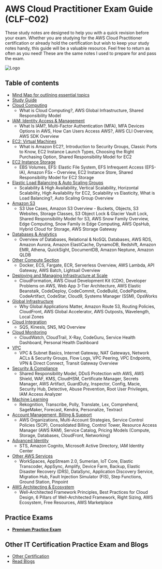 # AWS Cloud Practitioner Exam Guide (CLF-C02)

These study notes are designed to help you with a quick revision before your exam. Whether you are studying for the AWS Cloud Practitioner certification or already hold the certification but wish to keep your study notes handy, this guide will be a valuable resource. Feel free to return as often as you need! These are the same notes I used to prepare for and pass the exam.

![Logo](./images/Cloud-Practitioner.png)

## Table of contents

- [Mind Map for outlining essential topics](https://kananinirav.com/mind-map-aws-ccp.html)
- [Study Guide](./study-guide.md)
- [Cloud Computing](./sections/cloud_computing.md)
  - What is Cloud Computing?, AWS Global Infrastructure, Shared Responsibility Model
- [IAM: Identity Access & Management](./sections/iam.md)
  - What Is IAM?, Multi-Factor Authentication (MFA), MFA Devices Options in AWS, How Can Users Access AWS?, AWS CLI Overview, AWS SDK Overview
- [EC2: Virtual Machines](./sections/ec2.md)
  - What is Amazon EC2?, Introduction to Security Groups, Classic Ports to Know, EC2 Instance Launch Types, Choosing the Right Purchasing Option, Shared Responsibility Model for EC2
- [EC2 Instance Storage](./sections/ec2_storage.md)
  - EBS Volumes, EFS: Elastic File System, EFS Infrequent Access (EFS-IA), Amazon FSx – Overview, EC2 Instance Store, Shared Responsibility Model for EC2 Storage
- [Elastic Load Balancing & Auto Scaling Groups](./sections/elb_asg.md)
  - Scalability & High Availability, Vertical Scalability, Horizontal Scalability, High Availability for EC2, Scalability vs Elasticity, What is Load Balancing?, Auto Scaling Group Overview
- [Amazon S3](./sections/s3.md)
  - S3 Use Cases, Amazon S3 Overview - Buckets, Objects, S3 Websites, Storage Classes, S3 Object Lock & Glacier Vault Lock, Shared Responsibility Model for S3, AWS Snow Family Overview, Edge Computing, Snow Family in Edge Computing, AWS OpsHub, Hybrid Cloud for Storage, AWS Storage Gateway
- [Databases & Analytics](./sections/databases.md)
  - Overview of Databases, Relational & NoSQL Databases, AWS RDS, Amazon Aurora, Amazon ElastiCache, DynamoDB, Redshift, Amazon EMR, Athena, QuickSight, DocumentDB, Amazon Neptune, Amazon QLDB
- [Other Compute Section](./sections/other_compute.md)
  - Docker, ECS, Fargate, ECR, Serverless Overview, AWS Lambda, API Gateway, AWS Batch, Lightsail Overview
- [Deploying and Managing Infrastructure at Scale](sections/deploying.md)
  - CloudFormation, AWS Cloud Development Kit (CDK), Developer Problems on AWS, Web App 3-Tier Architecture, AWS Elastic Beanstalk, CodeDeploy, CodeCommit, CodeBuild, CodePipeline, CodeArtifact, CodeStar, Cloud9, Systems Manager (SSM), OpsWorks
- [Global Infrastructure](sections/global_infrastructure.md)
  - Why Global Applications Matter, Amazon Route 53, Routing Policies, CloudFront, AWS Global Accelerator, AWS Outposts, Wavelength, Local Zones
- [Cloud Integration](sections/cloud_integration.md)
  - SQS, Kinesis, SNS, MQ Overview
- [Cloud Monitoring](./sections/cloud_monitoring.md)
  - CloudWatch, CloudTrail, X-Ray, CodeGuru, Service Health Dashboard, Personal Health Dashboard
- [VPC](./sections/vpc.md)
  - VPC & Subnet Basics, Internet Gateway, NAT Gateways, Network ACLs & Security Groups, Flow Logs, VPC Peering, VPC Endpoints, VPN & Direct Connect, Transit Gateway Overview
- [Security & Compliance](sections/security_compliance.md)
  - Shared Responsibility Model, DDoS Protection with AWS, AWS Shield, WAF, KMS, CloudHSM, Certificate Manager, Secrets Manager, AWS Artifact, GuardDuty, Inspector, Config, Macie, Security Hub, Detective, Abuse Prevention, Root User Privileges, IAM Access Analyzer
- [Machine Learning](sections/machine_learning.md)
  - Rekognition, Transcribe, Polly, Translate, Lex, Comprehend, SageMaker, Forecast, Kendra, Personalize, Textract
- [Account Management, Billing & Support](sections/account_management_billing_support.md)
  - AWS Organizations, Multi-Account Strategies, Service Control Policies (SCP), Consolidated Billing, Control Tower, Resource Access Manager (AWS RAM), Service Catalog, Pricing Models (Compute, Storage, Databases, CloudFront, Networking)
- [Advanced Identity](sections/advanced_identity.md)
  - STS, Amazon Cognito, Microsoft Active Directory, IAM Identity Center
- [Other AWS Services](sections/other_aws_services.md)
  - WorkSpaces, AppStream 2.0, Sumerian, IoT Core, Elastic Transcoder, AppSync, Amplify, Device Farm, Backup, Elastic Disaster Recovery (DRS), DataSync, Application Discovery Service, Migration Hub, Fault Injection Simulator (FIS), Step Functions, Ground Station, Pinpoint
- [AWS Architecting & Ecosystem](sections/architecting_and_ecosystem.md)
  - Well-Architected Framework Principles, Best Practices for Cloud Design, 6 Pillars of Well-Architected Framework, Right Sizing, AWS Ecosystem, Free Resources, AWS Marketplace

## Practice Exams

- **[Premium Practice Exam](https://www.vmexam.com/aws/clf-c02-aws-cloud-practitioner)**

## Other IT Certification Practice Exam and Blogs

- [Other Certification](https://www.vmexam.com/other-certification)
- [Read Blogs](https://medium.com/@certifyinsider)
